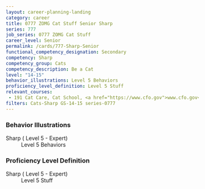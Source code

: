 ```yaml
---
layout: career-planning-landing
category: career
title: 0777 ZOMG Cat Stuff Senior Sharp
series: 777
job_series: 0777 ZOMG Cat Stuff
career_level: Senior
permalink: /cards/777-Sharp-Senior
functional_competency_designation: Secondary
competency: Sharp
competency_group: Cats
competency_description: Be a Cat
level: "14-15"
behavior_illustrations: Level 5 Behaviors
proficiency_level_definition: Level 5 Stuff
relevant_courses: 
 - 191 Cat Care, Cat School, <a href="https://www.cfo.gov">www.cfo.gov</a>
filters: Cats-Sharp GS-14-15 series-0777
---
```


<div class="desktop:grid-col-6 margin-y-205">
  <div class="border-top-05 bg-white padding-2 shadow-5 height-full members-hover border-1px border-gray-30 border-top-orange radius-lg">
    <h3>Behavior Illustrations</h3>
    <dl class="text-base"><dt>Sharp ( Level 5 - Expert)</dt><dd>Level 5 Behaviors</dd></dl>
  </div>
</div>
<div class="desktop:grid-col-6 margin-y-205">
  <div class="border-top-05 bg-white padding-2 shadow-5 height-full members-hover border-1px border-gray-30 border-top-orange radius-lg">
    <h3>Proficiency Level Definition</h3>
    <dl class="text-base"><dt>Sharp ( Level 5 - Expert)</dt><dd>Level 5 Stuff</dd></dl>
  </div>
</div>